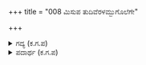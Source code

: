 +++
title = "008 ಮಿಸುಪ ತುದಿವೆರಳಮ್ಬುಗೊಲೆಗೇ"

+++

<details><summary>ಗದ್ಯ (ಕ.ಗ.ಪ) </summary>

8.  ಬಿಲ್ಲಿಗೆ ಹೂಡಿದ ಬಾಣವನ್ನು ತುದಿಬೆರಳಿನಲ್ಲಿ ಹಿಡಿದುಕೊಂಡಿರುವ, ರತ್ನಮಯ ಆಸನದಲ್ಲಿ ಕುಳಿತಿರುವ,  ಕಾಂತಿಯುಕ್ತವಾದ ಕವಚಗಳನ್ನು ಧರಿಸಿರುವ,  ಹರಿತವಾದ ಬಾಣಗಳ ಚೀಲವನ್ನು ಹೊಂದಿರುವ,  ಸುಗಂಧ ದ್ರವ್ಯ ಪೂಸಿದ ಶರೀರವುಳ್ಳವನಾಗಿ ಕಸ್ತೂರಿ ತಿಲಕವನ್ನು ಹಣೆಯಲ್ಲಿ ಧರಿಸಿರುವ, ಚಿನ್ನದ ರಥದಲ್ಲಿ ಮೆರೆಯುತ್ತಲಿರುವ ಮಲ್ಲ ವಿದ್ಯಾ ಪರಿಣತನಾದ ದ್ರೋಣಾಚಾರ್ಯರನ್ನು ನೋಡು.
</details>

<details><summary>ಪದಾರ್ಥ (ಕ.ಗ.ಪ) </summary>

ಗರುಡಿಯ ಜಾಣ-ಮಲ್ಲ ವಿದ್ಯಾ ಪರಿಣತ, ನೊಸಲು-ಹಣೆ, ತಿಗುರು ಏರಿದ-ಸುಗಂಧದ್ರವ್ಯ ಬಳಿದ, ಹೊಂದೇರು-ಚಿನ್ನದ ರಥ, ವಿಡಾಯಿ-ವೈಭವ, ಮೆರೆತ, ರಸುಮೆ-ಕಾಂತಿ, ಜೋಡು-ಕವಚ, ಗದ್ದುಗೆ-ಆಸನ, ಗೊಲೆ-ಕೊಪ್ಪಿಗೆ, ಅಂಬು-ಬಾಣ.
</details>
